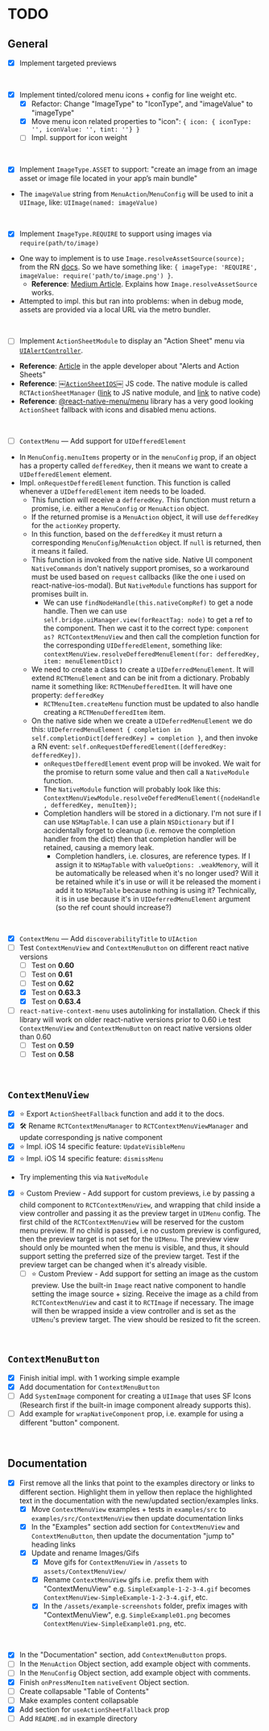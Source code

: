 # TODO

## General
- [x] Implement targeted previews

<br>

- [x] Implement tinted/colored menu icons + config for line weight etc.
	- [x] Refactor: Change "ImageType" to "IconType", and "imageValue" to "imageType"
	- [x] Move menu icon related properties to "icon": `{ icon: { iconType: '', iconValue: '', tint: ''} }` 
	- [ ] Impl. support for icon weight

<br>


- [x] Implement `ImageType.ASSET` to support: "create an image from an image asset or image file located in your app’s main bundle"
* The `imageValue` string from `MenuAction`/`MenuConfig` will be used to init a `UIImage`, like: `UIImage(named: imageValue)`

<br>

- [x] Implement `ImageType.REQUIRE` to support using images via `require(path/to/image)`
* One way to implement is to use `Image.resolveAssetSource(source);` from the RN [docs](https://reactnative.dev/docs/image#resolveassetsource). So we have something like: `{ imageType: 'REQUIRE', imageValue: require('path/to/image.png') }`. 
	* **Reference**: [Medium Article](https://medium.com/swlh/how-to-obtain-a-uri-for-an-image-asset-in-react-native-with-expo-88dfbe1023b8). Explains how `Image.resolveAssetSource` works.
* Attempted to impl. this but ran into problems: when in debug mode, assets are provided via a local URL via the metro bundler.

<br>

- [ ] Implement `ActionSheetModule` to display an "Action Sheet" menu via [`UIAlertController`](https://developer.apple.com/documentation/uikit/uialertcontroller).
* **Reference**: [Article](https://developer.apple.com/documentation/uikit/windows_and_screens/getting_the_user_s_attention_with_alerts_and_action_sheets) in the apple developer about "Alerts and Action Sheets"
* **Reference**: [￼`ActionSheetIOS`￼](https://github.com/facebook/react-native/blob/9c353b5ab060be9392a7aaf437bba4ffc56d78ca/Libraries/ActionSheetIOS/ActionSheetIOS.js) JS code. The native module is called `RCTActionSheetManager`  ([link](https://github.com/facebook/react-native/blob/9c353b5ab060be9392a7aaf437bba4ffc56d78ca/Libraries/ActionSheetIOS/NativeActionSheetManager.js) to JS native module, and [link](https://github.com/facebook/react-native/blob/9c353b5ab060be9392a7aaf437bba4ffc56d78ca/React/CoreModules/RCTActionSheetManager.mm) to native code)
* **Reference**: [@react-native-menu/menu](https://github.com/react-native-menu/menu) library has a very good looking `ActionSheet` fallback with icons and disabled menu actions. 

<br>

- [ ] `ContextMenu` — Add support for `UIDefferedElement`
* In `MenuConfig.menuItems` property or in the `menuConfig` prop, if an object has a property called `defferedKey`, then it means we want to create a `UIDefferedElement` element.
* Impl. `onRequestDefferedElement` function. This function is called whenever a `UIDefferedElement` item needs to be loaded.
	* This function will receive a `defferedKey`. This function must return a promise, i.e. either a `MenuConfig` or `MenuAction` object. 
	* If the returned promise is a `MenuAction` object, it will use `defferedKey` for the `actionKey` property.
	*  In this function, based on the `defferedKey` it must return a corresponding `MenuConfig`/`MenuAction` object. If `null` is returned, then it means it failed.
	* This function is invoked from the native side. Native UI component `NativeCommands` don't natively support promises, so a workaround must be used based on `request` callbacks (like the one i used on react-native-ios-modal). But `NativeModule` functions has support for promises built in. 
		* We can use `findNodeHandle(this.nativeCompRef)` to get a node handle. Then we can use `self.bridge.uiManager.view(forReactTag: node)` to get a ref to the component. Then we cast it to the correct type: `component as? RCTContextMenuView` and then call the completion function for the corresponding `UIDefferedElement`,  something like: `contextMenuView.resolveDefferedMenuElement(for: defferedKey, item: menuElementDict)`
	* We need to create a class to create a `UIDeferredMenuElement`. It will extend `RCTMenuElement` and can be init from a dictionary. Probably name it something like: `RCTMenuDefferedItem`. It will have one property: `defferedKey`
		* `RCTMenuItem.createMenu` function must be updated to also handle creating a `RCTMenuDefferedItem` item.
	* On the native side when we create a `UIDeferredMenuElement` we do this:  `UIDeferredMenuElement { completion in self.completionDict[defferedKey] = completion }`, and then invoke a RN event: `self.onRequestDefferedElement([defferedKey: defferedKey])`.
		* `onRequestDefferedElement` event prop will be invoked. We wait for the promise to return some value and then call  a `NativeModule` function.
		* The `NativeModule` function will probably look like this: `ContextMenuViewModule.resolveDefferedMenuElement({nodeHandle, defferedKey, menuItem});`
		* Completion handlers will be stored in a dictionary. I'm not sure if I can use `NSMapTable`. I can use a plain `NSDictionary` but if I accidentally forget to cleanup (i.e. remove the completion handler from the dict) then that completion handler will be retained, causing a memory leak.
			* Completion handlers, i.e. closures, are reference types. If I assign it to `NSMapTable` with `valueOptions: .weakMemory`, will it be automatically be released when it's no longer used? Will it be retained while it's in use or will it be released the moment i add it to `NSMapTable` because nothing is using it? Technically, it is in use because it's in `UIDeferredMenuElement` argument (so the ref count  should increase?)

<br>

- [x] `ContextMenu` — Add `discoverabilityTitle` to `UIAction`
- [ ] Test `ContextMenuView` and `ContextMenuButton` on different react native versions
	- [ ] Test on **0.60**
	- [ ] Test on **0.61**
	- [ ] Test on **0.62**
	- [x] Test on **0.63.3**
	- [x] Test on **0.63.4**
- [ ] `react-native-context-menu` uses autolinking for installation. Check if this library will work on older react-native versions prior to 0.60 i.e test `ContextMenuView` and `ContextMenuButton` on react native versions older than 0.60
	- [ ] Test on **0.59**
	- [ ] Test on **0.58**

<br>

## `ContextMenuView`
- [x] ⭐️ Export `ActionSheetFallback` function and add it to the docs.
- [x] 🛠 Rename `RCTContextMenuManager` to `RCTContextMenuViewManager` and update corresponding js native component
- [x] ⭐️ Impl. iOS 14 specific feature: `UpdateVisibleMenu`
- [x] ⭐️ Impl. iOS 14 specific feature: `dismissMenu`
* Try implementing this via `NativeModule`

- [x] ⭐️ Custom Preview - Add support for custom previews, i.e by passing a child component to `RCTContextMenuView`, and wrapping that child inside a view controller and passing it as the preview target in `UIMenu` config. The first child of the `RCTContextMenuView` will be reserved for the custom menu preview. If no child is passed, i.e no custom preview is configured, then the preview target is not set for the `UIMenu`. The preview view should only be mounted when the menu is visible, and thus, it should support setting the preferred size of the preview target. Test if the preview target can be changed when it's already visible.
	- [ ] ⭐️ Custom Preview - Add support for setting an image as the custom preview. Use the built-in `Image` react native component to handle setting the image source + sizing. Receive the image as a child from `RCTContextMenuView` and cast it to `RCTImage` if necessary. The image will then be wrapped inside a view controller and is set as the `UIMenu`'s preview target. The view should be resized to fit the screen.

<br>

## `ContextMenuButton`
- [x] Finish initial impl. with 1 working simple example
- [x] Add documentation for `ContextMenuButton`
- [ ] Add `SystemImage` component for creating a `UIImage` that uses SF Icons (Research first if the built-in image component already supports this).
- [ ] Add example for `wrapNativeComponent` prop, i.e. example for using a different "button" component.

<br>

## Documentation
- [x] First remove all the links that point to the examples directory or links to different section. Highlight them in yellow then replace the highlighted text in the documentation with the new/updated section/examples links.
	- [x] Move `ContextMenuView` examples + tests in `examples/src` to `examples/src/ContextMenuView` then update documentation links
	- [x] In the "Examples" section add section for `ContextMenuView` and `ContextMenuButton`, then update the documentation "jump to" heading links
	- [x] Update and rename Images/Gifs
		- [x] Move gifs for `ContextMenuView` in `/assets` to `assets/ContextMenuView/`
		- [x] Rename `ContextMenuView` gifs i.e. prefix them with "ContextMenuView" e.g. `SimpleExample-1-2-3-4.gif` becomes `ContextMenuView-SimpleExample-1-2-3-4.gif`, etc.
		- [x] In the `/assets/example-screenshots` folder, prefix images with "ContextMenuView", e.g. `SimpleExample01.png` becomes `ContextMenuView-SimpleExample01.png`, etc.

<br>

- [x] In the "Documentation" section, add `ContextMenuButton` props.
- [ ] In the `MenuAction` Object section, add example object with comments.
- [ ] In the `MenuConfig` Object section, add example object with comments.
- [x] Finish `onPressMenuItem` `nativeEvent` Object section.
- [ ] Create collapsable "Table of Contents"
- [ ] Make examples content collapsable
- [x] Add section for `useActionSheetFallback` prop
- [ ] Add `README.md` in example directory